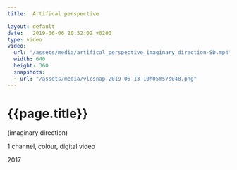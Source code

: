 ```yaml
---
title:  Artifical perspective

layout: default
date:   2019-06-06 20:52:02 +0200
type: video
video:
  url: "/assets/media/artifical_perspective_imaginary_direction-SD.mp4"
  width: 640
  height: 360
  snapshots:
  - url: "/assets/media/vlcsnap-2019-06-13-10h05m57s048.png"
---
```

# {{page.title}}

(imaginary direction)

1 channel, colour, digital video

2017
<!-- mroe -->

